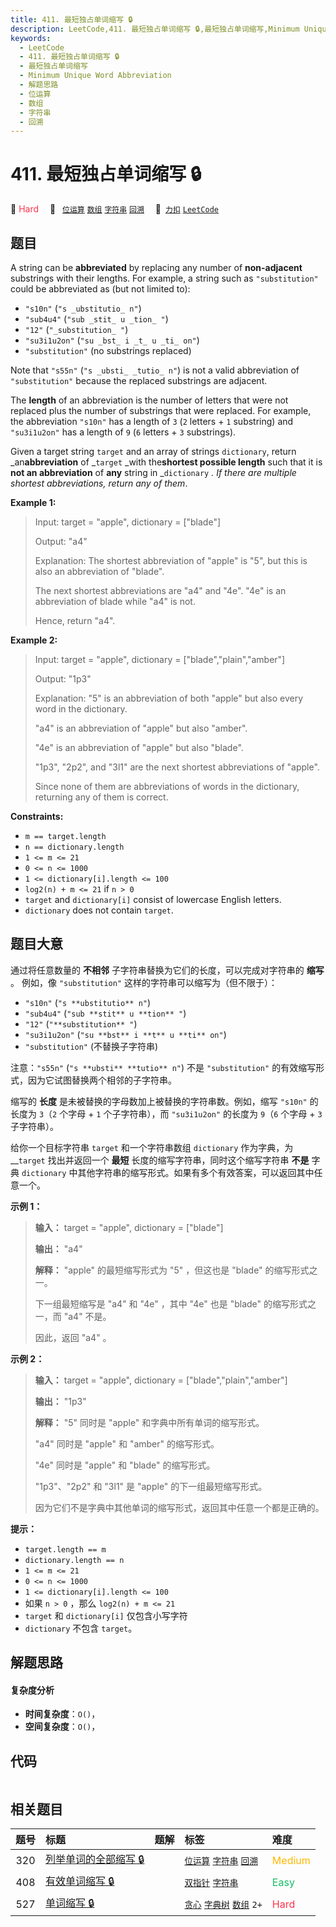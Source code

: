 ```yaml
---
title: 411. 最短独占单词缩写 🔒
description: LeetCode,411. 最短独占单词缩写 🔒,最短独占单词缩写,Minimum Unique Word Abbreviation,解题思路,位运算,数组,字符串,回溯
keywords:
  - LeetCode
  - 411. 最短独占单词缩写 🔒
  - 最短独占单词缩写
  - Minimum Unique Word Abbreviation
  - 解题思路
  - 位运算
  - 数组
  - 字符串
  - 回溯
---
```


# 411. 最短独占单词缩写 🔒

🔴 <font color=#ff334b>Hard</font>&emsp; 🔖&ensp; [`位运算`](/tag/bit-manipulation.md) [`数组`](/tag/array.md) [`字符串`](/tag/string.md) [`回溯`](/tag/backtracking.md)&emsp; 🔗&ensp;[`力扣`](https://leetcode.cn/problems/minimum-unique-word-abbreviation) [`LeetCode`](https://leetcode.com/problems/minimum-unique-word-abbreviation)

## 题目

A string can be **abbreviated** by replacing any number of **non-adjacent**
substrings with their lengths. For example, a string such as `"substitution"`
could be abbreviated as (but not limited to):

  * `"s10n"` (`"s _ubstitutio_ n"`)
  * `"sub4u4"` (`"sub _stit_ u _tion_ "`)
  * `"12"` (`"_substitution_ "`)
  * `"su3i1u2on"` (`"su _bst_ i _t_ u _ti_ on"`)
  * `"substitution"` (no substrings replaced)

Note that `"s55n"` (`"s _ubsti_ _tutio_ n"`) is not a valid abbreviation of
`"substitution"` because the replaced substrings are adjacent.

The **length** of an abbreviation is the number of letters that were not
replaced plus the number of substrings that were replaced. For example, the
abbreviation `"s10n"` has a length of `3` (`2` letters + `1` substring) and
`"su3i1u2on"` has a length of `9` (`6` letters + `3` substrings).

Given a target string `target` and an array of strings `dictionary`, return
_an**abbreviation** of _`target` _with the**shortest possible length** such
that it is **not an abbreviation** of **any** string in _`dictionary` _. If
there are multiple shortest abbreviations, return any of them_.



**Example 1:**

> Input: target = "apple", dictionary = ["blade"]
> 
> Output: "a4"
> 
> Explanation: The shortest abbreviation of "apple" is "5", but this is also an abbreviation of "blade".
> 
> The next shortest abbreviations are "a4" and "4e". "4e" is an abbreviation of blade while "a4" is not.
> 
> Hence, return "a4".

**Example 2:**

> Input: target = "apple", dictionary = ["blade","plain","amber"]
> 
> Output: "1p3"
> 
> Explanation: "5" is an abbreviation of both "apple" but also every word in the dictionary.
> 
> "a4" is an abbreviation of "apple" but also "amber".
> 
> "4e" is an abbreviation of "apple" but also "blade".
> 
> "1p3", "2p2", and "3l1" are the next shortest abbreviations of "apple".
> 
> Since none of them are abbreviations of words in the dictionary, returning any of them is correct.

**Constraints:**

  * `m == target.length`
  * `n == dictionary.length`
  * `1 <= m <= 21`
  * `0 <= n <= 1000`
  * `1 <= dictionary[i].length <= 100`
  * `log2(n) + m <= 21` if `n > 0`
  * `target` and `dictionary[i]` consist of lowercase English letters.
  * `dictionary` does not contain `target`.


## 题目大意

通过将任意数量的 **不相邻** 子字符串替换为它们的长度，可以完成对字符串的 **缩写** 。 例如，像 `"substitution"`
这样的字符串可以缩写为（但不限于）：

  * `"s10n"` (`"s **ubstitutio** n"`)
  * `"sub4u4"` (`"sub **stit** u **tion** "`)
  * `"12"` (`"**substitution** "`)
  * `"su3i1u2on"` (`"su **bst** i **t** u **ti** on"`)
  * `"substitution"` (不替换子字符串)

注意：`"s55n"` (`"s **ubsti** **tutio** n"`) 不是 `"substitution"`
的有效缩写形式，因为它试图替换两个相邻的子字符串。

缩写的 **长度** 是未被替换的字母数加上被替换的字符串数。例如，缩写 `"s10n"` 的长度为 `3`（`2` 个字母 + `1` 个子字符串），而
`"su3i1u2on"` 的长度为 `9`（`6` 个字母 + `3` 子字符串）。

给你一个目标字符串 `target` 和一个字符串数组 `dictionary` 作为字典，为 __`target` 找出并返回一个 **最短**
长度的缩写字符串，同时这个缩写字符串 **不是** 字典 `dictionary` 中其他字符串的缩写形式。如果有多个有效答案，可以返回其中任意一个。



**示例 1：**

> 
> 
> 
> 
> 
> **输入：** target = "apple", dictionary = ["blade"]
> 
> **输出：** "a4"
> 
> **解释：** "apple" 的最短缩写形式为 "5" ，但这也是 "blade" 的缩写形式之一。
> 
> 下一组最短缩写是 "a4" 和 "4e" ，其中 "4e" 也是 "blade" 的缩写形式之一，而 "a4" 不是。
> 
> 因此，返回 "a4" 。
> 
> 

**示例 2：**

> 
> 
> 
> 
> 
> **输入：** target = "apple", dictionary = ["blade","plain","amber"]
> 
> **输出：** "1p3"
> 
> **解释：** "5" 同时是 "apple" 和字典中所有单词的缩写形式。
> 
> "a4" 同时是 "apple" 和 "amber" 的缩写形式。
> 
> "4e" 同时是 "apple" 和 "blade" 的缩写形式。
> 
> "1p3"、"2p2" 和 "3l1" 是 "apple" 的下一组最短缩写形式。
> 
> 因为它们不是字典中其他单词的缩写形式，返回其中任意一个都是正确的。
> 
> 



**提示：**

  * `target.length == m`
  * `dictionary.length == n`
  * `1 <= m <= 21`
  * `0 <= n <= 1000`
  * `1 <= dictionary[i].length <= 100`
  * 如果 `n > 0` ，那么 `log2(n) + m <= 21`
  * `target` 和 `dictionary[i]` 仅包含小写字符
  * `dictionary` 不包含 `target`。




## 解题思路

#### 复杂度分析

- **时间复杂度**：`O()`，
- **空间复杂度**：`O()`，

## 代码

```javascript

```

## 相关题目

<!-- prettier-ignore -->
| 题号 | 标题 | 题解 | 标签 | 难度 |
| :------: | :------ | :------: | :------ | :------ |
| 320 | [列举单词的全部缩写 🔒](https://leetcode.com/problems/generalized-abbreviation) |  |  [`位运算`](/tag/bit-manipulation.md) [`字符串`](/tag/string.md) [`回溯`](/tag/backtracking.md) | <font color=#ffb800>Medium</font> |
| 408 | [有效单词缩写 🔒](https://leetcode.com/problems/valid-word-abbreviation) |  |  [`双指针`](/tag/two-pointers.md) [`字符串`](/tag/string.md) | <font color=#15bd66>Easy</font> |
| 527 | [单词缩写 🔒](https://leetcode.com/problems/word-abbreviation) |  |  [`贪心`](/tag/greedy.md) [`字典树`](/tag/trie.md) [`数组`](/tag/array.md) `2+` | <font color=#ff334b>Hard</font> |